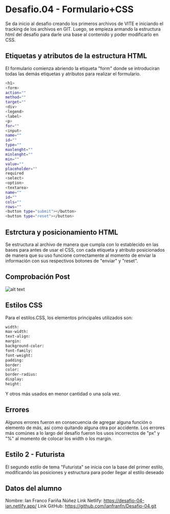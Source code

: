 # Desafio.04 - Formulario+CSS

Se da inicio al desafio creando los primeros archivos de VITE e iniciando el tracking de los archivos en GIT.
Luego, se empieza armando la estructura html del desafio para darle una base al contenido y poder modificarlo en CSS.

## Etiquetas y atributos de la estructura HTML

El formulario comienza abriendo la etiqueta "form" donde se introduciran todas las demás etiquetas y atributos para realizar el formulario.

```sh
<h1>
<form>
action=""
method=""
target=""
<div>
<legend>
<label>
<p>
for=""
<input>
name=""
id=""
type=""
maxlenght=""
minlenght=""
min=""
value=""
placeholder=""
required
<select>
<option>
<textarea>
name=""
id=""
cols=""
rows=""
<button type="submit"></button>
<button type="reset"></button>
```
## Estrctura y posicionamiento HTML

Se estructura al archivo de manera que cumpla con lo establecido en las bases para antes de usar el CSS, con cada etiqueta y atributo posicionados de manera que su uso funcione correctamente al momento de enviar la información con sus respectivos botones de "enviar" y "reset".

## Comprobación Post

![alt text](image.png)

## Estilos CSS

Para el estilos.CSS, los elementos principales utilizados son:

```sh
width: 
max-width:
text-align:
margin:
background-color:
font-family:
font-weight:
padding:
border:
color:
border-radius:
display:
height:
```

Y otros más usados en menor cantidad o una sola vez. 

## Errores

Algunos errores fueron en consecuencia de agregar alguna función o elemento de más, asi como quitando alguna otra por accidente.
Los errores más comúnes a lo largo del desafío fueron los usos incorrectos de "px" y "%" al momento de colocar los width o los margin. 

## Estilo 2 - Futurista

El segundo estilo de tema "Futurista" se inicia con la base del primer estilo, modificando las posiciones y estructura para poder llegar al estilo deseado

## Datos del alumno

Nombre: Ian Franco Fariña Núñez
Link Netlify: https://desafio-04-ian.netlify.app/
Link GitHub: https://github.com/ianfranfn/Desafio-04.git
